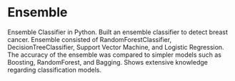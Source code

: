 # Ensemble
Ensemble Classifier in Python.
Built an ensemble classifier to detect breast cancer. Ensemble consisted of RandomForestClassifier, DecisionTreeClassifier, Support Vector Machine, and Logistic Regression. The accuracy of the ensemble was compared to simpler models such as Boosting, RandomForest, and Bagging. Shows extensive knowledge regarding classification models. 
